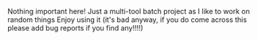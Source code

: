 Nothing important here!
Just a multi-tool batch project as I like to work on random things
Enjoy using it (it's bad anyway, if you do come across this please add bug reports if you find any!!!!)
